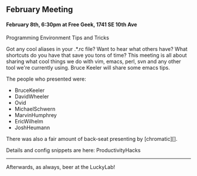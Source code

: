 ## February Meeting

#### February 8th, 6:30pm at Free Geek, 1741 SE 10th Ave

Programming Environment Tips and Tricks

Got any cool aliases in your .*.rc file?  Want to hear what others have?  What shortcuts do you have that save you tons of time?  This meeting is all about sharing what cool things we do with vim, emacs, perl, svn and any other tool we're currently using.  Bruce Keeler will share some emacs tips.

The people who presented were:

* BruceKeeler
* DavidWheeler
* Ovid
* MichaelSchwern
* MarvinHumphrey
* EricWilhelm
* JoshHeumann

There was also a fair amount of back-seat presenting by [chromatic][].

Details and config snippets are here:  ProductivityHacks

---

Afterwards, as always, beer at the LuckyLab!
